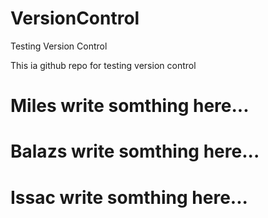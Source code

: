 # VersionControl
Testing Version Control

This ia github repo for testing version control

# Miles write somthing here...



# Balazs write somthing here...



# Issac write somthing here...
